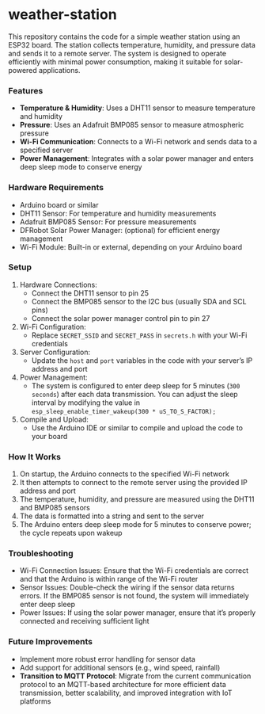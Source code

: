 # weather-station

This repository contains the code for a simple weather station using an ESP32 board. The station collects temperature, humidity, and pressure data and sends it to a remote server. The system is designed to operate efficiently with minimal power consumption, making it suitable for solar-powered applications.

### Features
- **Temperature & Humidity**: Uses a DHT11 sensor to measure temperature and humidity
- **Pressure**: Uses an Adafruit BMP085 sensor to measure atmospheric pressure
- **Wi-Fi Communication**: Connects to a Wi-Fi network and sends data to a specified server
- **Power Management**: Integrates with a solar power manager and enters deep sleep mode to conserve energy

### Hardware Requirements
- Arduino board or similar
- DHT11 Sensor: For temperature and humidity measurements
- Adafruit BMP085 Sensor: For pressure measurements
- DFRobot Solar Power Manager: (optional) for efficient energy management
- Wi-Fi Module: Built-in or external, depending on your Arduino board

### Setup
1. Hardware Connections:
    - Connect the DHT11 sensor to pin 25
    - Connect the BMP085 sensor to the I2C bus (usually SDA and SCL pins)
    - Connect the solar power manager control pin to pin 27
2. Wi-Fi Configuration:
    - Replace `SECRET_SSID` and `SECRET_PASS` in `secrets.h` with your Wi-Fi credentials
3. Server Configuration:
    - Update the `host` and `port` variables in the code with your server’s IP address and port
4. Power Management:
    - The system is configured to enter deep sleep for 5 minutes (`300 seconds`) after each data transmission. You can adjust the sleep interval by modifying the value in `esp_sleep_enable_timer_wakeup(300 * uS_TO_S_FACTOR);`
5. Compile and Upload:
    - Use the Arduino IDE or similar to compile and upload the code to your board

### How It Works
1. On startup, the Arduino connects to the specified Wi-Fi network
2. It then attempts to connect to the remote server using the provided IP address and port
3. The temperature, humidity, and pressure are measured using the DHT11 and BMP085 sensors
4. The data is formatted into a string and sent to the server
5. The Arduino enters deep sleep mode for 5 minutes to conserve power; the cycle repeats upon wakeup

### Troubleshooting
- Wi-Fi Connection Issues: Ensure that the Wi-Fi credentials are correct and that the Arduino is within range of the Wi-Fi router
- Sensor Issues: Double-check the wiring if the sensor data returns errors. If the BMP085 sensor is not found, the system will immediately enter deep sleep
- Power Issues: If using the solar power manager, ensure that it’s properly connected and receiving sufficient light

### Future Improvements
- Implement more robust error handling for sensor data
- Add support for additional sensors (e.g., wind speed, rainfall)
- **Transition to MQTT Protocol**: Migrate from the current communication protocol to an MQTT-based architecture for more efficient data transmission, better scalability, and improved integration with IoT platforms


